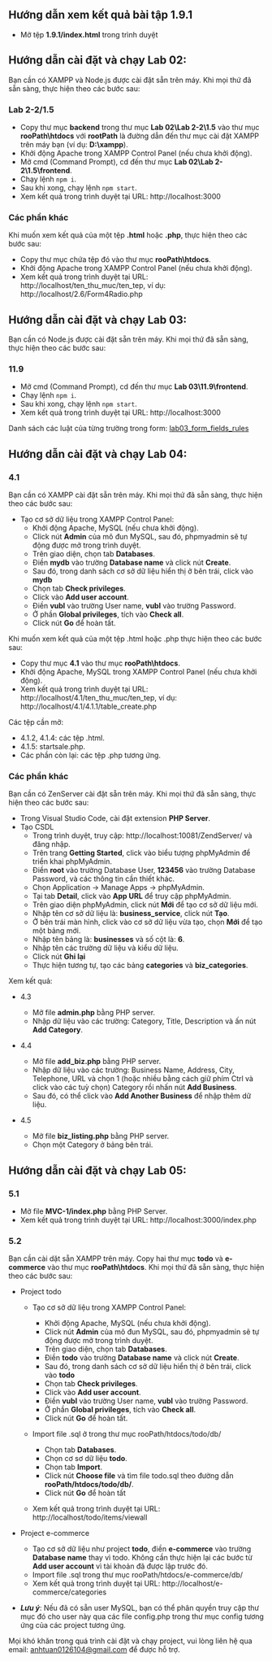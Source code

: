 ## Hướng dẫn xem kết quả bài tập 1.9.1

- Mở tệp <b>1.9.1/index.html</b> trong trình duyệt

## Hướng dẫn cài đặt và chạy Lab 02:

Bạn cần có XAMPP và Node.js được cài đặt sẵn trên máy. Khi mọi thứ đã sẵn sàng, thực hiện theo các bước sau:

### Lab 2-2/1.5

- Copy thư mục <b>backend</b> trong thư mục <b>Lab 02\Lab 2-2\1.5</b> vào thư mục <b>rooPath\htdocs</b> với <b>rootPath</b> là đường dẫn đến thư mục cài đặt XAMPP trên máy bạn (ví dụ: <b>D:\xampp</b>).
- Khởi động Apache trong XAMPP Control Panel (nếu chưa khởi động).
- Mở cmd (Command Prompt), cd đến thư mục <b>Lab 02\Lab 2-2\1.5\frontend</b>.
- Chạy lệnh `npm i`.
- Sau khi xong, chạy lệnh `npm start`.
- Xem kết quả trong trình duyệt tại URL: http://localhost:3000

### Các phần khác

Khi muốn xem kết quả của một tệp <b>.html</b> hoặc <b>.php</b>, thực hiện theo các bước sau:

- Copy thư mục chứa tệp đó vào thư mục <b>rooPath\htdocs</b>.
- Khởi động Apache trong XAMPP Control Panel (nếu chưa khởi động).
- Xem kết quả trong trình duyệt tại URL: http://localhost/ten_thu_muc/ten_tep, ví dụ: http://localhost/2.6/Form4Radio.php

## Hướng dẫn cài đặt và chạy Lab 03:

Bạn cần có Node.js được cài đặt sẵn trên máy. Khi mọi thứ đã sẵn sàng, thực hiện theo các bước sau:

### 11.9

- Mở cmd (Command Prompt), cd đến thư mục <b>Lab 03\11.9\frontend</b>.
- Chạy lệnh `npm i`.
- Sau khi xong, chạy lệnh `npm start`.
- Xem kết quả trong trình duyệt tại URL: http://localhost:3000

Danh sách các luật của từng trường trong form: [lab03_form_fields_rules](https://1drv.ms/x/s!Al2wSqqxFt6qwCgCtXBFZLmlEfYD?e=22fRoO)

## Hướng dẫn cài đặt và chạy Lab 04:

### 4.1

Bạn cần có XAMPP cài đặt sẵn trên máy. Khi mọi thứ đã sẵn sàng, thực hiện theo các bước sau:

- Tạo cơ sở dữ liệu trong XAMPP Control Panel:
  - Khởi động Apache, MySQL (nếu chưa khởi động).
  - Click nút <b>Admin</b> của mô đun MySQL, sau đó, phpmyadmin sẽ tự động được mở trong trình duyệt.
  - Trên giao diện, chọn tab <b>Databases</b>.
  - Điền <b>mydb</b> vào trường <b>Database name</b> và click nút <b>Create</b>.
  - Sau đó, trong danh sách cơ sở dữ liệu hiển thị ở bên trái, click vào <b>mydb</b>
  - Chọn tab <b>Check privileges</b>.
  - Click vào <b>Add user account</b>.
  - Điền <b>vubl</b> vào trường User name, <b>vubl</b> vào trường Password.
  - Ở phần <b>Global privileges</b>, tích vào <b>Check all</b>.
  - Click nút <b>Go</b> để hoàn tất.

Khi muốn xem kết quả của một tệp .html hoặc .php thực hiện theo các bước sau:

- Copy thư mục <b>4.1</b> vào thư mục <b>rooPath\htdocs</b>.
- Khởi động Apache, MySQL trong XAMPP Control Panel (nếu chưa khởi động).
- Xem kết quả trong trình duyệt tại URL: http://localhost/4.1/ten_thu_muc/ten_tep, ví dụ: http://localhost/4.1/4.1.1/table_create.php

Các tệp cần mở:

- 4.1.2, 4.1.4: các tệp .html.
- 4.1.5: startsale.php.
- Các phần còn lại: các tệp .php tương ứng.

### Các phần khác

Bạn cần có ZenServer cài đặt sẵn trên máy. Khi mọi thứ đã sẵn sàng, thực hiện theo các bước sau:

- Trong Visual Studio Code, cài đặt extension <b>PHP Server</b>.
- Tạo CSDL
  - Trong trình duyệt, truy cập: http://localhost:10081/ZendServer/ và đăng nhập.
  - Trên trang <b>Getting Started</b>, click vào biểu tượng phpMyAdmin để triển khai phpMyAdmin.
  - Điền <b>root</b> vào trường Database User, <b>123456</b> vào trường Database Password, và các thông tin cần thiết khác.
  - Chọn Application → Manage Apps → phpMyAdmin.
  - Tại tab <b>Detail</b>, click vào <b>App URL</b> để truy cập phpMyAdmin.
  - Trên giao diện phpMyAdmin, click nút <b>Mới</b> để tạo cơ sở dữ liệu mới.
  - Nhập tên cơ sở dữ liệu là: <b>business_service</b>, click nút <b>Tạo</b>.
  - Ở bên trái màn hình, click vào cơ sở dữ liệu vừa tạo, chọn <b>Mới</b> để tạo một bảng mới.
  - Nhập tên bảng là: <b>businesses</b> và số cột là: <b>6</b>.
  - Nhập tên các trường dữ liệu và kiểu dữ liệu.
  - Click nút <b>Ghi lại</b>
  - Thực hiện tương tự, tạo các bảng <b>categories</b> và <b>biz_categories</b>.

Xem kết quả:

- 4.3

  - Mở file <b>admin.php</b> bằng PHP server.
  - Nhập dữ liệu vào các trường: Category, Title, Description và ấn nút <b>Add Category</b>.

- 4.4

  - Mở file <b>add_biz.php</b> bằng PHP server.
  - Nhập dữ liệu vào các trường: Business Name, Address, City, Telephone, URL và chọn 1 (hoặc nhiều bằng cách giữ phím Ctrl và click vào các tuỳ chọn) Category rồi nhấn nút <b>Add Business</b>.
  - Sau đó, có thể click vào <b>Add Another Business</b> để nhập thêm dữ liệu.

- 4.5

  - Mở file <b>biz_listing.php</b> bằng PHP server.
  - Chọn một Category ở bảng bên trái.

## Hướng dẫn cài đặt và chạy Lab 05:

### 5.1

- Mở file <b>MVC-1/index.php</b> bằng PHP Server.
- Xem kết quả trong trình duyệt tại URL: http://localhost:3000/index.php

### 5.2

Bạn cần cài dặt sẵn XAMPP trên máy. Copy hai thư mục <b>todo</b> và <b>e-commerce</b> vào thư mục <b>rooPath\htdocs</b>. Khi mọi thứ đã sẵn sàng, thực hiện theo các bước sau:

- Project todo

  - Tạo cơ sở dữ liệu trong XAMPP Control Panel:
    - Khởi động Apache, MySQL (nếu chưa khởi động).
    - Click nút <b>Admin</b> của mô đun MySQL, sau đó, phpmyadmin sẽ tự động được mở trong trình duyệt.
    - Trên giao diện, chọn tab <b>Databases</b>.
    - Điền <b>todo</b> vào trường <b>Database name</b> và click nút <b>Create</b>.
    - Sau đó, trong danh sách cơ sở dữ liệu hiển thị ở bên trái, click vào <b>todo</b>
    - Chọn tab <b>Check privileges</b>.
    - Click vào <b>Add user account</b>.
    - Điền <b>vubl</b> vào trường User name, <b>vubl</b> vào trường Password.
    - Ở phần <b>Global privileges</b>, tích vào <b>Check all</b>.
    - Click nút <b>Go</b> để hoàn tất.

  - Import file .sql ở trong thư mục rooPath/htdocs/todo/db/
    - Chọn tab <b>Databases</b>.
    - Chọn cơ sơ dữ liệu <b>todo</b>.
    - Chọn tab <b>Import</b>.
    - Click nút <b>Choose file</b> và tìm file todo.sql theo đường dẫn <b>rooPath/htdocs/todo/db/</b>.
    - Click nút <b>Go</b> để hoàn tất

  - Xem kết quả trong trình duyệt tại URL: http://localhost/todo/items/viewall

- Project e-commerce

  - Tạo cơ sở dữ liệu như project <b>todo</b>, điền <b>e-commerce</b> vào trường <b>Database name</b> thay vì todo. Không cần thực hiện lại các bước từ <b>Add user account</b> vì tài khoản đã được lập trước đó.
  - Import file .sql trong thư mục rooPath/htdocs/e-commerce/db/
  - Xem kết quả trong trình duyệt tại URL: http://localhost/e-commerce/categories

- ***Lưu ý***: Nếu đã có sẵn user MySQL, bạn có thể phân quyền truy cập thư mục đó cho user này qua các file config.php trong thư mục config tương ứng của các project tương ứng.

Mọi khó khăn trong quá trình cài đặt và chạy project, vui lòng liên hệ qua email: anhtuan0126104@gmail.com để được hỗ trợ.
